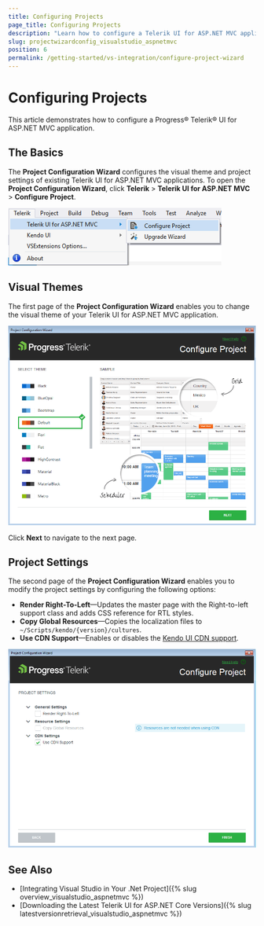 ```yaml
---
title: Configuring Projects
page_title: Configuring Projects
description: "Learn how to configure a Telerik UI for ASP.NET MVC application with Visual Studio."
slug: projectwizardconfig_visualstudio_aspnetmvc
position: 6
permalink: /getting-started/vs-integration/configure-project-wizard
---
```


# Configuring Projects

This article demonstrates how to configure a Progress&reg; Telerik&reg; UI for ASP.NET MVC application.

## The Basics

The **Project Configuration Wizard** configures the visual theme and project settings of existing Telerik UI for ASP.NET MVC applications. To open the **Project Configuration Wizard**, click **Telerik** > **Telerik UI for ASP.NET MVC** > **Configure Project**.

![Visual Studio 2019 Extensions menu](../../getting-started-mvc/vs-integration/images/configure_menu.png)

## Visual Themes

The first page of the **Project Configuration Wizard** enables you to change the visual theme of your Telerik UI for ASP.NET MVC application.

![Visual theme configuration page of the Project Configuration Wizard](../../getting-started-mvc/vs-integration/images/configure_theme.png)

Click **Next** to navigate to the next page.

## Project Settings

The second page of the **Project Configuration Wizard** enables you to modify the project settings by configuring the following options:

- **Render Right-To-Left**&mdash;Updates the master page with the Right-to-left support class and adds CSS reference for RTL styles.
- **Copy Global Resources**&mdash;Copies the localization files to `~/Scripts/kendo/{version}/cultures`.
- **Use CDN Support**&mdash;Enables or disables the [Kendo UI CDN support](https://docs.telerik.com/kendo-ui/intro/installation/cdn-service).

![Project settings configuration page of the Project Configuration Wizard](../../getting-started-mvc/vs-integration/images/configure_settings.png)

## See Also

* [Integrating Visual Studio in Your .Net Project]({% slug overview_visualstudio_aspnetmvc %})
* [Downloading the Latest Telerik UI for ASP.NET Core Versions]({% slug latestversionretrieval_visualstudio_aspnetmvc %})
